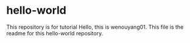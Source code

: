 # hello-world
This repository is for tutorial
Hello, this is wenouyang01.
This file is the readme for this hello-world repository.
